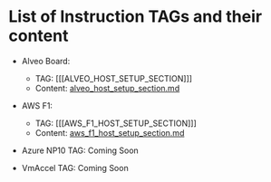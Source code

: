 # List of Instruction TAGs and their content

+ Alveo Board:
  + TAG: [[[ALVEO_HOST_SETUP_SECTION]]]
  + Content: [alveo_host_setup_section.md](alveo_host_setup_section.md)

+ AWS F1:
  + TAG: [[[AWS_F1_HOST_SETUP_SECTION]]]
  + Content: [aws_f1_host_setup_section.md](aws_f1_host_setup_section.md)

+ Azure NP10 TAG: Coming Soon

+ VmAccel TAG: Coming Soon
